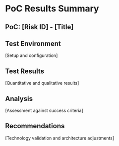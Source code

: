 # PoC Results Summary

## PoC: [Risk ID] - [Title]

## Test Environment
[Setup and configuration]

## Test Results
[Quantitative and qualitative results]

## Analysis
[Assessment against success criteria]

## Recommendations
[Technology validation and architecture adjustments]